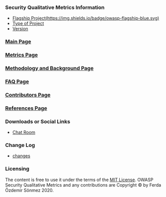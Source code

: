 ### Security Qualitative Metrics Information
* [Flagship Project(https://img.shields.io/badge/owasp-flagship-blue.svg)](https://owasp.org/projects/)
* [Type of Project](#)
* [Version ]((https://github.com/OWASP/www-project-security-qualitative-metrics/releases))

### [Main Page](https://owasp.org/www-project-security-qualitative-metrics/)
### [Metrics Page](https://owasp.org/www-project-security-qualitative-metrics/SECURITY-QUALITATIVE-METRICS.html)
### [Methodology and Background Page](https://owasp.org/www-project-security-qualitative-metrics/METHODOLOGY-AND-BACKGROUND.html)
### [FAQ Page](https://owasp.org/www-project-security-qualitative-metrics/FAQ.html)
### [Contributors Page](https://owasp.org/www-project-security-qualitative-metrics/CONTRIBUTING.html)
### [References Page](https://owasp.org/www-project-security-qualitative-metrics/REFERENCES.html)

 
### Downloads or Social Links
* [Chat Room](owasp-www-project-security-qualitative-metrics/community)

### Change Log
* [changes](#)

### Licensing
The content is free to use it under the terms of the [MIT License](https://github.com/OWASP/www-project-security-qualitative-metrics/blob/master/LICENSE). OWASP  Security Qualitative Metrics and any contributions are Copyright © by Ferda Özdemir Sönmez 2020.

